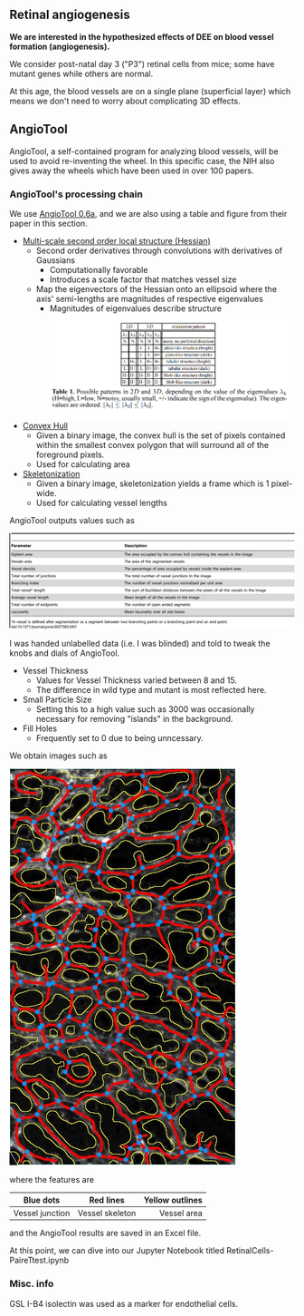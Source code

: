 ## Retinal angiogenesis

**We are interested in the hypothesized effects of DEE on blood vessel formation (angiogenesis).**

We consider post-natal day 3 ("P3") retinal cells from mice; some have mutant genes while others are normal.

At this age, the blood vessels are on a single plane (superficial layer) which means we don't need to worry about complicating 3D effects. 

## AngioTool
AngioTool, a self-contained program for analyzing blood vessels, will be used to avoid re-inventing the wheel. In this specific case, the NIH also gives away the wheels which have been used in over 100 papers.

### AngioTool's processing chain
We use [AngioTool 0.6a](https://www.ncbi.nlm.nih.gov/pmc/articles/PMC3217985/), and we are also using a table and figure from their paper in this section.

- [Multi-scale second order local structure (Hessian)](http://www.tecn.upf.es/~afrangi/articles/miccai1998.pdf)
    - Second order derivatives through convolutions with derivatives of Gaussians
        - Computationally favorable
        - Introduces a scale factor that matches vessel size
    - Map the eigenvectors of the Hessian onto an ellipsoid where the axis' semi-lengths are magnitudes of respective eigenvalues
        - Magnitudes of eigenvalues describe structure
        ![HessianEigenvalues](../img/HessianEigenvalues.PNG)
- [Convex Hull](http://scikit-image.org/docs/dev/auto_examples/edges/plot_convex_hull.html#sphx-glr-auto-examples-edges-plot-convex-hull-py)
    - Given a binary image, the convex hull is the set of pixels contained within the smallest convex polygon that will surround all of the foreground pixels.
    - Used for calculating area
- [Skeletonization](http://scikit-image.org/docs/dev/auto_examples/edges/plot_skeleton.html#sphx-glr-auto-examples-edges-plot-skeleton-py)
    - Given a binary image, skeletonization yields a frame which is 1 pixel-wide.
    - Used for calculating vessel lengths

AngioTool outputs values such as 

![angiotooltable](../img/angiotooltable.png?raw=true)

I was handed unlabelled data (i.e. I was blinded) and told to tweak the knobs and dials of AngioTool. 

- Vessel Thickness
  - Values for Vessel Thickness varied between 8 and 15.
  - The difference in wild type and mutant is most reflected here.
- Small Particle Size
  - Setting this to a high value such as 3000 was occasionally necessary for removing "islands" in the background.
- Fill Holes
  - Frequently set to 0 due to being unncessary.

We obtain images such as 

![img/36-4b-field1result.jpg](../img/36-4b-field1result.jpg?raw=true)

where the features are

| Blue dots       | Red lines       | Yellow outlines  |
| --------------- |:---------------:| ----------------:|
| Vessel junction | Vessel skeleton | Vessel area      |

and the AngioTool results are saved in an Excel file.

At this point, we can dive into our Jupyter Notebook titled RetinalCells-PaireTtest.ipynb

### Misc. info

GSL I-B4 isolectin was used as a marker for endothelial cells. 
